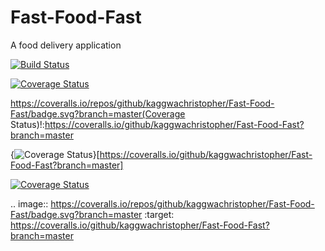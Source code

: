 # Fast-Food-Fast
A food delivery application

[![Build Status](https://travis-ci.org/kaggwachristopher/Fast-Food-Fast.svg?branch=master)](https://travis-ci.org/kaggwachristopher/Fast-Food-Fast)

[![Coverage Status](https://coveralls.io/repos/github/kaggwachristopher/Fast-Food-Fast/badge.svg?branch=master)](https://coveralls.io/github/kaggwachristopher/Fast-Food-Fast?branch=master)

https://coveralls.io/repos/github/kaggwachristopher/Fast-Food-Fast/badge.svg?branch=master(Coverage Status)!:https://coveralls.io/github/kaggwachristopher/Fast-Food-Fast?branch=master

{<img src="https://coveralls.io/repos/github/kaggwachristopher/Fast-Food-Fast/badge.svg?branch=master" alt="Coverage Status" />}[https://coveralls.io/github/kaggwachristopher/Fast-Food-Fast?branch=master]

<a href='https://coveralls.io/github/kaggwachristopher/Fast-Food-Fast?branch=master'><img src='https://coveralls.io/repos/github/kaggwachristopher/Fast-Food-Fast/badge.svg?branch=master' alt='Coverage Status' /></a>

.. image:: https://coveralls.io/repos/github/kaggwachristopher/Fast-Food-Fast/badge.svg?branch=master
:target: https://coveralls.io/github/kaggwachristopher/Fast-Food-Fast?branch=master
